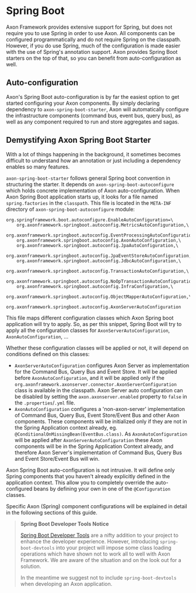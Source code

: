 # Spring Boot

Axon Framework provides extensive support for Spring, but does not require you to use Spring in order to use Axon. All components can be configured programmatically and do not require Spring on the classpath. However, if you do use Spring, much of the configuration is made easier with the use of Spring's annotation support. Axon provides Spring Boot starters on the top of that, so you can benefit from auto-configuration as well.

## Auto-configuration

Axon's Spring Boot auto-configuration is by far the easiest option to get started configuring your Axon components. By simply declaring dependency to `axon-spring-boot-starter`, Axon will automatically configure the infrastructure components \(command bus, event bus, query bus\), as well as any component required to run and store aggregates and sagas.

## Demystifying Axon Spring Boot Starter

With a lot of things happening in the background, it sometimes becomes difficult to understand how an annotation or just including a dependency enables so many features.

`axon-spring-boot-starter` follows general Spring boot convention in structuring the starter. It depends on `axon-spring-boot-autoconfigure` which holds concrete implementation of Axon auto-configuration. When Axon Spring Boot application starts up, it looks for a file named `spring.factories` in the `classpath`. This file is located in the `META-INF` directory of `axon-spring-boot-autoconfigure` module:

```text
org.springframework.boot.autoconfigure.EnableAutoConfiguration=\
    org.axonframework.springboot.autoconfig.MetricsAutoConfiguration,\
    org.axonframework.springboot.autoconfig.EventProcessingAutoConfiguration,\
    org.axonframework.springboot.autoconfig.AxonAutoConfiguration,\
    org.axonframework.springboot.autoconfig.JpaAutoConfiguration,\
    org.axonframework.springboot.autoconfig.JpaEventStoreAutoConfiguration,\
    org.axonframework.springboot.autoconfig.JdbcAutoConfiguration,\
    org.axonframework.springboot.autoconfig.TransactionAutoConfiguration,\
    org.axonframework.springboot.autoconfig.NoOpTransactionAutoConfiguration,\
    org.axonframework.springboot.autoconfig.InfraConfiguration,\
    org.axonframework.springboot.autoconfig.ObjectMapperAutoConfiguration,\
    org.axonframework.springboot.autoconfig.AxonServerAutoConfiguration
```

This file maps different configuration classes which Axon Spring boot application will try to apply. So, as per this snippet, Spring Boot will try to apply all the configuration classes for `AxonServerAutoConfiguration`, `AxonAutoConfiguration`, ...

Whether these configuration classes will be applied or not, it will depend on conditions defined on this classes:

* `AxonServerAutoConfiguration` configures Axon Server as implementation for the Command Bus, Query Bus and Event Store. It will be applied before `AxonAutoConfiguration`, and it will be applied only if the `org.axonframework.axonserver.connector.AxonServerConfiguration` class is available in the classpath. Axon Server auto configuration can be disabled by setting the `axon.axonserver.enabled` property to `false` in the `.properties`/`.yml` file.
* `AxonAutoConfiguration` configures a 'non-axon-server' implementation of Command Bus, Query Bus, Event Store/Event Bus and other Axon components. These components will be initialized only if they are not in the Spring Application context already, eg. `@ConditionalOnMissingBean(EventBus.class)`. As `AxonAutoConfiguration` will be applied after `AxonServerAutoConfiguration` these Axon components will be in the Spring Application Context already, and therefore Axon Server's implementation of Command Bus, Query Bus and Event Store/Event Bus will win.

Axon Spring Boot auto-configuration is not intrusive. It will define only Spring components that you haven't already explicitly defined in the application context. This allow you to completely override the auto-configured beans by defining your own in one of the `@Configuration` classes.

Specific Axon \(Spring\) component configurations will be explained in detail in the following sections of this guide.

> **Spring Boot Developer Tools Notice**
>
> [Spring Boot Developer Tools](https://docs.spring.io/spring-boot/docs/current/reference/html/using-boot-devtools.html) are a nifty addition to your project to enhance the developer experience. However, introducing `spring-boot-devtools` into your project will impose some class loading operations which have shown not to work all to well with Axon Framework. We are aware of the situation and on the look out for a solution.
>
> In the meantime we suggest not to include `spring-boot-devtools` when developing an Axon application.

